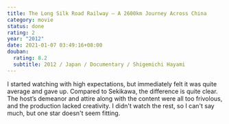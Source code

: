 ```yaml
---
title: The Long Silk Road Railway – A 2600km Journey Across China
category: movie
status: done
rating: 2
year: "2012"
date: 2021-01-07 03:49:16+08:00
douban:
  rating: 8.2
  subtitle: 2012 / Japan / Documentary / Shigemichi Hayami
---
```


I started watching with high expectations, but immediately felt it was quite average and gave up. Compared to Sekikawa, the difference is quite clear. The host’s demeanor and attire along with the content were all too frivolous, and the production lacked creativity. I didn't watch the rest, so I can't say much, but one star doesn't seem fitting.

